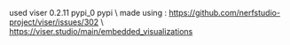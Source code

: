 used  viser                     0.2.11                   pypi_0    pypi  \\
made using : https://github.com/nerfstudio-project/viser/issues/302 \\
https://viser.studio/main/embedded_visualizations
